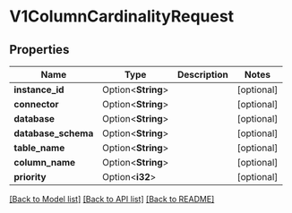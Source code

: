 # V1ColumnCardinalityRequest

## Properties

Name | Type | Description | Notes
------------ | ------------- | ------------- | -------------
**instance_id** | Option<**String**> |  | [optional]
**connector** | Option<**String**> |  | [optional]
**database** | Option<**String**> |  | [optional]
**database_schema** | Option<**String**> |  | [optional]
**table_name** | Option<**String**> |  | [optional]
**column_name** | Option<**String**> |  | [optional]
**priority** | Option<**i32**> |  | [optional]

[[Back to Model list]](../README.md#documentation-for-models) [[Back to API list]](../README.md#documentation-for-api-endpoints) [[Back to README]](../README.md)


